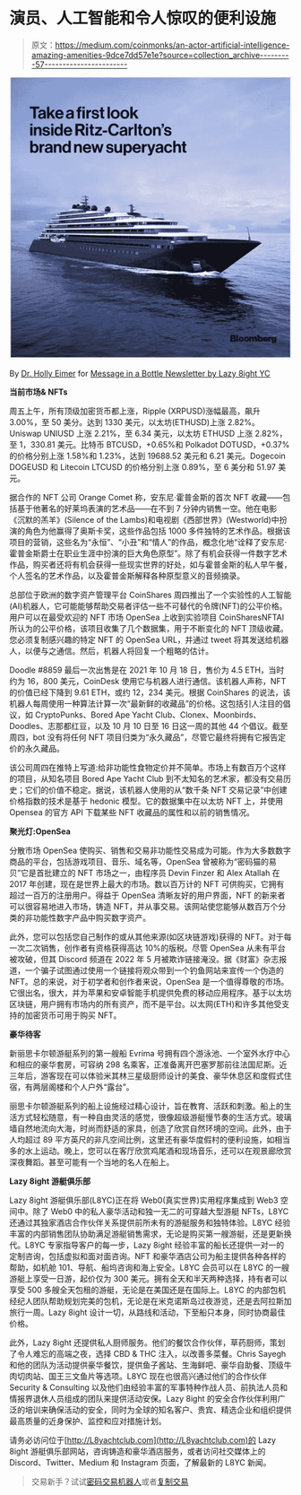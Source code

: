 # 演员、人工智能和令人惊叹的便利设施

> 原文：<https://medium.com/coinmonks/an-actor-artificial-intelligence-amazing-amenities-9dce7dd57e1e?source=collection_archive---------57----------------------->

![](img/0d6eb41d70774cb969296c0ab0406c3f.png)

By [Dr. Holly Eimer](https://medium.com/u/e25f399c6d84?source=post_page-----9dce7dd57e1e--------------------------------) for [Message in a Bottle Newsletter by Lazy 8ight YC](https://medium.com/u/6dcb932fb22b?source=post_page-----9dce7dd57e1e--------------------------------)

**当前市场& NFTs**

周五上午，所有顶级加密货币都上涨，Ripple (XRPUSD)涨幅最高，飙升 3.00%，至 50 美分。达到 1330 美元，以太坊(ETHUSD)上涨 2.82%。Uniswap UNIUSD 上涨 2.21%，至 6.34 美元，以太坊 ETHUSD 上涨 2.82%，至 1，330.81 美元。比特币 BTCUSD，+0.65%和 Polkadot DOTUSD，+0.37%的价格分别上涨 1.58%和 1.23%，达到 19688.52 美元和 6.21 美元。Dogecoin DOGEUSD 和 Litecoin LTCUSD 的价格分别上涨 0.89%，至 6 美分和 51.97 美元。

据合作的 NFT 公司 Orange Comet 称，安东尼·霍普金斯的首次 NFT 收藏——包括基于他著名的好莱坞表演的艺术品——在不到 7 分钟内销售一空。他在电影《沉默的羔羊》(Silence of the Lambs)和电视剧《西部世界》(Westworld)中扮演的角色为他赢得了奥斯卡奖，这些作品包括 1000 多件独特的艺术作品。根据该项目的营销，这些名为“永恒”、“小丑”和“情人”的作品，概念化地“诠释了安东尼·霍普金斯爵士在职业生涯中扮演的巨大角色原型”。除了有机会获得一件数字艺术作品，购买者还将有机会获得一些现实世界的好处，如与霍普金斯的私人早午餐，个人签名的艺术作品，以及霍普金斯解释各种原型意义的音频摘录。

总部位于欧洲的数字资产管理平台 CoinShares 周四推出了一个实验性的人工智能(AI)机器人，它可能能够帮助交易者评估一些不可替代的令牌(NFT)的公平价格。用户可以在最受欢迎的 NFT 市场 OpenSea 上收到实验项目 CoinSharesNFTAI 所认为的公平价格，该项目收集了几个数据集，用于不断变化的 NFT 顶级收藏。您必须复制感兴趣的特定 NFT 的 OpenSea URL，并通过 tweet 将其发送给机器人，以便与之通信。然后，机器人将回复一个粗略的估计。

Doodle #8859 最后一次出售是在 2021 年 10 月 18 日，售价为 4.5 ETH，当时约为 16，800 美元，CoinDesk 使用它与机器人进行通信。该机器人声称，NFT 的价值已经下降到 9.61 ETH，或约 12，234 美元。根据 CoinShares 的说法，该机器人每周使用一种算法计算一次“最新鲜的收藏品”的价格。这包括引人注目的倡议，如 CryptoPunks、Bored Ape Yacht Club、Clonex、Moonbirds、Doodles、志那都红豆，以及 10 月 10 日至 16 日这一周的其他 44 个倡议。截至周四，bot 没有将任何 NFT 项目归类为“永久藏品”，尽管它最终将拥有它报告定价的永久藏品。

该公司周四在推特上写道:给非功能性食物定价并不简单。市场上有数百万个这样的项目，从知名项目 Bored Ape Yacht Club 到不太知名的艺术家，都没有交易历史；它们的价值不稳定。据说，该机器人使用的从“数千条 NFT 交易记录”中创建价格指数的技术是基于 hedonic 模型。它的数据集中在以太坊 NFT 上，并使用 Opensea 的官方 API 下载某些 NFT 收藏品的属性和以前的销售情况。

**聚光灯:OpenSea**

分散市场 OpenSea 使购买、销售和交易非功能性交易成为可能。作为大多数数字商品的平台，包括游戏项目、音乐、域名等，OpenSea 曾被称为“密码猫的易贝”它是首批建立的 NFT 市场之一，由程序员 Devin Finzer 和 Alex Atallah 在 2017 年创建，现在是世界上最大的市场。数以百万计的 NFT 可供购买，它拥有超过一百万的注册用户。得益于 OpenSea 清晰友好的用户界面，NFT 的新来者可以很容易地进入市场，铸造 NFT，并从事交易。该网站使您能够从数百万个分类的非功能性数字产品中购买数字资产。

此外，您可以包括您自己制作的或从其他来源(如区块链游戏)获得的 NFT。对于每一次二次销售，创作者有资格获得高达 10%的版税。尽管 OpenSea 从未有平台被攻破，但其 Discord 频道在 2022 年 5 月被欺诈链接淹没。据《财富》杂志报道，一个骗子试图通过使用一个链接将观众带到一个钓鱼网站来宣传一个伪造的 NFT。总的来说，对于初学者和创作者来说，OpenSea 是一个值得尊敬的市场。它很出名，很大，并为苹果和安卓智能手机提供免费的移动应用程序。基于以太坊区块链，用户拥有市场内的所有资产，而不是平台。以太网(ETH)和许多其他受支持的加密货币可用于购买 NFT。

**豪华待客**

新丽思卡尔顿游艇系列的第一艘船 Evrima 号拥有四个游泳池、一个室外水疗中心和相应的豪华套房，可容纳 298 名乘客，正准备离开巴塞罗那前往法国尼斯。近三年后，游客现在可以体验米其林三星级厨师设计的美食、豪华休息区和度假式住宿，有两层阁楼和个人户外“露台”。

丽思卡尔顿游艇系列的船上设施经过精心设计，旨在教育、活跃和刺激。船上的生活方式轻松随意，有一种自由灵活的感觉，很像超级游艇慢节奏的生活方式。玻璃墙自然地流向大海，时尚而舒适的家具，创造了欣赏自然环境的空间。此外，由于人均超过 89 平方英尺的非凡空间比例，这里还有豪华度假村的便利设施，如相当多的水上运动。晚上，您可以在客厅欣赏鸡尾酒和现场音乐，还可以在观景廊欣赏深夜舞蹈。甚至可能有一个当地的名人在船上。

**Lazy 8ight 游艇俱乐部**

Lazy 8ight 游艇俱乐部(L8YC)正在将 Web0(真实世界)实用程序集成到 Web3 空间中。除了 Web0 中的私人豪华活动和独一无二的可穿越大型游艇 NFTs，L8YC 还通过其独家酒店合作伙伴关系提供前所未有的游艇服务和独特体验。L8YC 经验丰富的内部销售团队协助满足游艇销售需求，无论是购买第一艘游艇，还是更新换代。L8YC 专家指导客户的每一步，Lazy 8ight 经验丰富的船长还提供一对一的定制咨询，包括虚拟和面对面咨询。NFT 和豪华酒店公司为船主提供各种各样的帮助，如机舱 101、导航、船坞咨询和海上安全。L8YC 会员可以在 L8YC 的一艘游艇上享受一日游，起价仅为 300 美元。拥有全天和半天两种选择，持有者可以享受 500 多艘全天包租的游艇，无论是在美国还是在国际上。L8YC 的内部包机经纪人团队帮助规划完美的包机，无论是在米克诺斯岛过夜游览，还是去阿拉斯加旅行一周。Lazy 8ight 设计一切，从路线和活动，下至船只本身，同时协商最佳价格。

此外，Lazy 8ight 还提供私人厨师服务。他们的餐饮合作伙伴，草药厨师，策划了令人难忘的高端之夜，选择 CBD & THC 注入，以改善多菜餐。Chris Sayegh 和他的团队为活动提供豪华餐饮，提供鱼子酱站、生海鲜吧、豪华自助餐、顶级牛肉切肉站、国王三文鱼片等选项。L8YC 现在也很高兴通过他们的合作伙伴 Security & Consulting 以及他们由经验丰富的军事特种作战人员、前执法人员和情报界退休人员组成的团队来提供活动安保。Lazy 8ight 的安全合作伙伴利用广泛的培训来确保活动的安全，同时为全球的知名客户、贵宾、精选企业和组织提供最高质量的近身保护、监控和应对措施计划。

请务必访问位于[http://L8yachtclub.com](http://L8yachtclub.com)的 Lazy 8ight 游艇俱乐部网站，咨询铸造和豪华酒店服务，或者访问社交媒体上的 Discord、Twitter、Medium 和 Instagram 页面，了解最新的 L8YC 新闻。

> 交易新手？试试[密码交易机器人](/coinmonks/crypto-trading-bot-c2ffce8acb2a)或者[复制交易](/coinmonks/top-10-crypto-copy-trading-platforms-for-beginners-d0c37c7d698c)